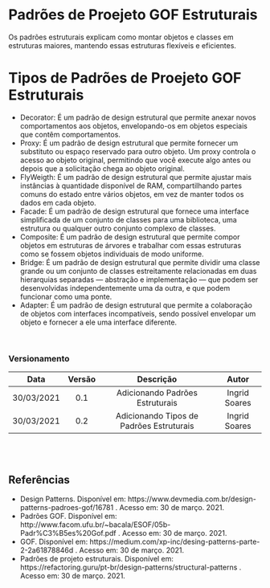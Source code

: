 # Padrões de Proejeto GOF Estruturais

Os padrões estruturais explicam como montar objetos e classes em estruturas maiores, mantendo essas estruturas flexíveis e eficientes.

# Tipos de Padrões de Proejeto GOF Estruturais

* Decorator: É um padrão de design estrutural que permite anexar novos comportamentos aos objetos, envelopando-os em objetos especiais que contêm comportamentos.
* Proxy: É um padrão de design estrutural que permite fornecer um substituto ou espaço reservado para outro objeto. Um proxy controla o acesso ao objeto original, permitindo que você execute algo antes ou depois que a solicitação chega ao objeto original. 
* FlyWeigth: É um padrão de design estrutural que permite ajustar mais instâncias à quantidade disponível de RAM, compartilhando partes comuns do estado entre vários objetos, em vez de manter todos os dados em cada objeto. 
* Facade: É um padrão de design estrutural que fornece uma interface simplificada de um conjunto de classes para uma biblioteca, uma estrutura ou qualquer outro conjunto complexo de classes. 
* Composite: É um padrão de design estrutural que permite compor objetos em estruturas de árvores e trabalhar com essas estruturas como se fossem objetos individuais de modo uniforme.
* Bridge: É um padrão de design estrutural que permite dividir uma classe grande ou um conjunto de classes estreitamente relacionadas em duas hierarquias separadas — abstração e implementação — que podem ser desenvolvidas independentemente uma da outra, e que podem funcionar como uma ponte. 
* Adapter: É um padrão de design estrutural que permite a colaboração de objetos com interfaces incompatíveis, sendo possível envelopar um objeto e fornecer a ele uma interface diferente.



<br>

### Versionamento

| Data | Versão | Descrição | Autor |
|:----:|:-----: |:---------:|:-----:|
| 30/03/2021 | 0.1 | Adicionando Padrões Estruturais  | Ingrid Soares  
| 30/03/2021 | 0.2 | Adicionando Tipos de Padrões Estruturais  | Ingrid Soares 
</br>

 
 <br>
 
## Referências

<ul>
<li>
Design Patterns. Disponível em: https://www.devmedia.com.br/design-patterns-padroes-gof/16781
 . Acesso em: 30 de março. 2021.
</li>
<li>
Padrões GOF. Disponível em:
http://www.facom.ufu.br/~bacala/ESOF/05b-Padr%C3%B5es%20Gof.pdf
 . Acesso em: 30 de março. 2021.
</li>
<li>
GOF. Disponível em:
https://medium.com/xp-inc/desing-patterns-parte-2-2a61878846d
 . Acesso em: 30 de março. 2021.
</li>
<li>
Padrões de projeto estruturais. Disponível em:
https://refactoring.guru/pt-br/design-patterns/structural-patterns
 . Acesso em: 30 de março. 2021.
</li>
</ul>
